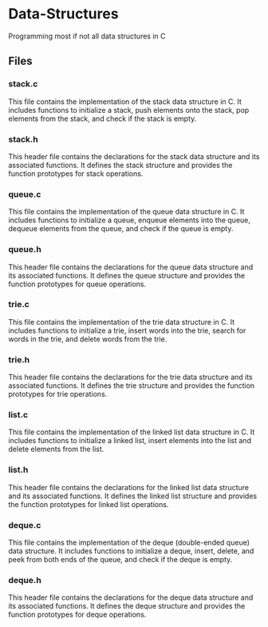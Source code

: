 # Data-Structures
Programming most if not all data structures in C

## Files

### stack.c
This file contains the implementation of the stack data structure in C. It includes functions to initialize a stack, push elements onto the stack, pop elements from the stack, and check if the stack is empty.

### stack.h
This header file contains the declarations for the stack data structure and its associated functions. It defines the stack structure and provides the function prototypes for stack operations.

### queue.c
This file contains the implementation of the queue data structure in C. It includes functions to initialize a queue, enqueue elements into the queue, dequeue elements from the queue, and check if the queue is empty.

### queue.h
This header file contains the declarations for the queue data structure and its associated functions. It defines the queue structure and provides the function prototypes for queue operations.

### trie.c
This file contains the implementation of the trie data structure in C. It includes functions to initialize a trie, insert words into the trie, search for words in the trie, and delete words from the trie.

### trie.h
This header file contains the declarations for the trie data structure and its associated functions. It defines the trie structure and provides the function prototypes for trie operations.

### list.c
This file contains the implementation of the linked list data structure in C. It includes functions to initialize a linked list, insert elements into the list and delete elements from the list.

### list.h
This header file contains the declarations for the linked list data structure and its associated functions. It defines the linked list structure and provides the function prototypes for linked list operations.

### deque.c
This file contains the implementation of the deque (double-ended queue) data structure. It includes functions to initialize a deque, insert, delete, and peek from both ends of the queue, and check if the deque is empty.

### deque.h
This header file contains the declarations for the deque data structure and its associated functions. It defines the deque structure and provides the function prototypes for deque operations.